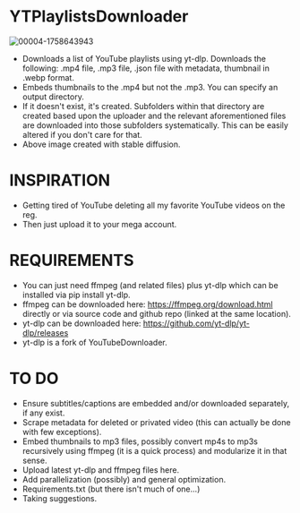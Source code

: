 # YTPlaylistsDownloader
![00004-1758643943](https://github.com/BaileyPillon/YTPlaylistsDownloader/assets/138253619/1ced8ad5-f6d2-4537-9f52-24eeaa872325)

- Downloads a list of YouTube playlists using yt-dlp. Downloads the following: .mp4 file, .mp3 file, .json file with metadata, thumbnail in .webp format.
- Embeds thumbnails to the .mp4 but not the .mp3. You can specify an output directory.
- If it doesn't exist, it's created. Subfolders within that directory are created based upon the uploader and the relevant aforementioned files are downloaded into those subfolders systematically. This can be easily altered if you don't care for that.
- Above image created with stable diffusion.

# INSPIRATION
- Getting tired of YouTube deleting all my favorite YouTube videos on the reg.
- Then just upload it to your mega account.

# REQUIREMENTS
- You can just need ffmpeg (and related files) plus yt-dlp which can be installed via pip install yt-dlp.
- ffmpeg can be downloaded here: https://ffmpeg.org/download.html directly or via source code and github repo (linked at the same location).
- yt-dlp can be downloaded here: https://github.com/yt-dlp/yt-dlp/releases
- yt-dlp is a fork of YouTubeDownloader.

# TO DO
- Ensure subtitles/captions are embedded and/or downloaded separately, if any exist.
- Scrape metadata for deleted or privated video (this can actually be done with few exceptions).
- Embed thumbnails to mp3 files, possibly convert mp4s to mp3s recursively using ffmpeg (it is a quick process) and modularize it in that sense.
- Upload latest yt-dlp and ffmpeg files here.
- Add parallelization (possibly) and general optimization.
- Requirements.txt (but there isn't much of one...)
- Taking suggestions.

